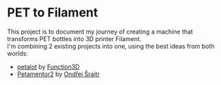 # PET to Filament
This project is to document my journey of creating a machine that transforms PET bottles into 3D printer Filament.  
I'm combining 2 existing projects into one, using the best ideas from both worlds:
- [petalot](https://github.com/function3d/petalot "petalot project's Github page") by [Function3D](https://www.youtube.com/c/Function3d) 
- [Petamentor2](https://petamentor2.com/ "Petamentor2 project's website") by [Ondřej Šraitr](https://www.facebook.com/groups/594548605536945) 
